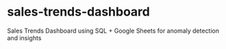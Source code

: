 # sales-trends-dashboard
Sales Trends Dashboard using SQL + Google Sheets for anomaly detection and insights
